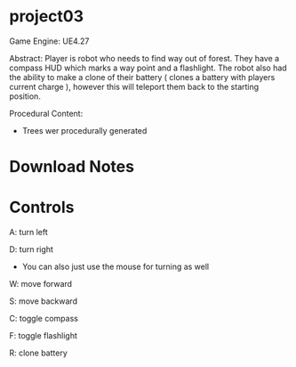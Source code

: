 # project03
Game Engine: UE4.27

Abstract: Player is robot who needs to find way out of forest. They have a compass HUD which marks a way point and a flashlight. 
The robot also had the ability to make a clone of their battery ( clones a battery with players current charge ), however this will teleport them back to the starting position.

Procedural Content: 
- Trees wer procedurally generated

# Download Notes
 

# Controls 
A: turn left

D: turn right 

* You can also just use the mouse for turning as well

W: move forward

S: move backward

C: toggle compass

F: toggle flashlight 

R: clone battery


